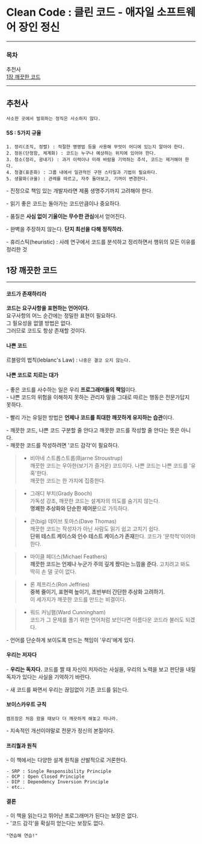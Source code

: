 # Clean Code : 클린 코드 - 애자일 소프트웨어 장인 정신

***

### 목차
추천사  
<u>1장 깨끗한 코드</u>

***

## 추천사
`사소한 곳에서 발휘하는 정직은 사소하지 않다.`  

#### 5S : 5가지 규율
```
1. 정리(조직, 정렬) : 적절한 명명법 등을 사용해 무엇이 어디에 있는지 알아야 한다.  
2. 정돈(단정함, 체계화) : 코드는 누구나 예상하는 위치에 있어야 한다.  
3. 청소(정리, 광내기) : 과거 이력이나 미래 바람을 기억하는 추석, 코드는 제거해야 한다.  
4. 청결(표준화) : 그룹 내에서 일관적인 구현 스타일과 기법이 필요하다.  
5. 생활화(규율) : 관례를 따르고, 자주 돌아보고, 기꺼이 변경한다.  
```

\- 진정으로 책임 있는 개발자라면 제품 생명주기까지 고려해야 한다.  

\- 읽기 좋은 코드는 돌아가는 코드만큼이나 중요하다.  

\- 품질은 **사심 없이 기울이는 무수한 관심**에서 얻어진다.  

\- 완벽을 주장하지 않는다. **단지 최선을 다해 정직하라.**  

\- 휴리스틱(heuristic) : 사례 연구에서 코드를 분석하고 정리하면서 행위의 모든 이유를 정리한 것  

## 1장 깨끗한 코드

***

#### 코드가 존재하리라  
**코드는 요구사항을 표현하는 언어이다.**  
요구사항의 어느 순간에는 정밀한 표현이 필요하다.  
그 필요성을 없앨 방법은 없다.  
그러므로 코드도 항상 존재할 것이다.  

#### 나쁜 코드  
르블랑의 법칙(leblanc's Law) : `나중은 결코 오지 않는다.`  

#### 나쁜 코드로 치르는 대가  
\- 좋은 코드를 사수하는 일은 우리 **프로그래머들의 책임**이다.  
\- 나쁜 코드의 위험을 이해하지 못하는 관리자 말을 그대로 따르는 행동은 전문가답지 못하다.  

\- 빨리 가는 유일한 방법은 **언제나 코드를 최대한 깨끗하게 유지하는 습관**이다.  

\- 깨끗한 코드, 나쁜 코드 구분할 줄 안다고 깨끗한 코드를 작성할 줄 안다는 뜻은 아니다.  
\- 깨끗한 코드를 작성하려면 '코드 감각'이 필요하다.  

> - 비야네 스트롭스트룹(Bjarne Stroustrup)  
> 깨끗한 코드는 우아한(보기가 즐거운) 코드이다. 나쁜 코드는 나쁜 코드를 '유혹'한다.  
> 깨끗한 코드는 한 가지에 집중한다.  

> - 그래디 부치(Grady Booch)  
> 가독성 강조, 깨끗한 코드는 설계자의 의도를 숨기지 않는다.  
> **명쾌한 추상화와 단순한 제어문**으로 가득하다.  

> - 큰(big) 데이브 토마스(Dave Thomas)  
> 깨끗한 코드는 작성자가 아닌 사람도 읽기 쉽고 고치기 쉽다.  
> **단위 테스트 케이스와 인수 테스트 케이스가 존재**한다. 코드가 '문학적'이어야 한다.  

> - 마이클 페더스(Michael Feathers)  
> **깨끗한 코드는 언제나 누군가 주의 깊게 짰다는 느낌을 준다.** 고치려고 봐도 딱히 손 댈 곳이 없다.  

> - 론 제프리스(Ron Jeffries)  
> **중복 줄이기, 표현력 높이기, 초반부터 간단한 추상화 고려하기.**  
> 이 세가지가 깨끗한 코드를 만드는 비결이다.  

> - 워드 커닝햄(Ward Cunningham)  
> 코드가 그 문제를 풀기 위한 언어처럼 보인다면 아름다운 코드라 불러도 되겠다.  

\- 언어를 단순하게 보이도록 만드는 책임이 '우리'에게 있다.  

#### 우리는 저자다  
\- **우리는 독자다.** 코드를 짤 때 자신이 저자라는 사실을, 우리의 노력을 보고 판단을 내릴 독자가 있다는 사실을 기억하기 바란다.  

\- 새 코드를 짜면서 우리는 끊임없이 기존 코드를 읽는다.  

#### 보이스카우트 규칙  
`캠프장은 처음 왔을 때보다 더 깨끗하게 해놓고 떠나라.`  

\- 지속적인 개선이야말로 전문가 정신의 본질이다.  

#### 프리퀄과 원칙
\- 이 책에서는 다양한 설계 원칙을 산발적으로 거론한다.  

```
- SRP : Single Responsibility Principle
- OCP : Open Closed Principle
- DIP : Dependency Inversion Principle
- etc..
```

#### 결론
\- 이 책을 읽는다고 뛰어난 프로그래머가 된다는 보장은 없다.  
\- '코드 감각'을 확실히 얻는다는 보장도 없다.  

`"연습해 연습!"`
